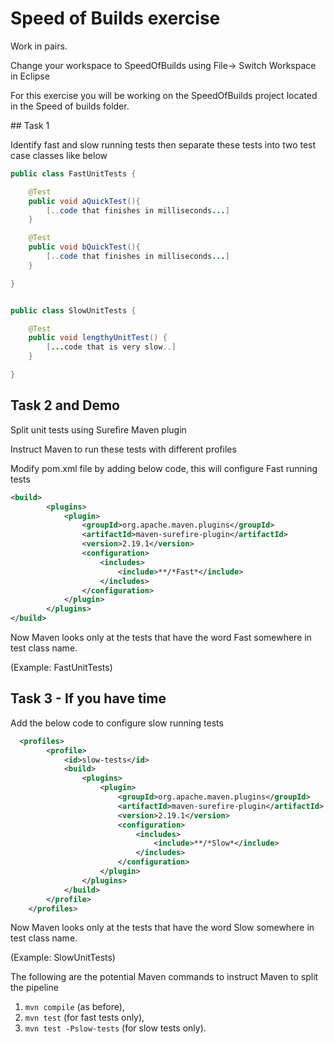 # Speed of Builds exercise

Work in pairs.

Change your workspace to SpeedOfBuilds using File-> Switch Workspace in Eclipse

For this exercise you will be working on the SpeedOfBuilds project located in the Speed of builds folder.

## Task 1

Identify fast and slow running tests then separate these tests into two test case classes like below

```java
public class FastUnitTests {

    @Test
    public void aQuickTest(){
        [..code that finishes in milliseconds...]
    }

    @Test
    public void bQuickTest(){
        [..code that finishes in milliseconds...]
    }

}


public class SlowUnitTests {

    @Test
    public void lengthyUnitTest() {
        [...code that is very slow..]
    }

}
```

## Task 2 and Demo

Split unit tests using Surefire Maven plugin

Instruct Maven to run these tests with different profiles

Modify pom.xml file by adding below code, this will configure Fast running tests

```xml
<build>
        <plugins>
            <plugin>
                <groupId>org.apache.maven.plugins</groupId>
                <artifactId>maven-surefire-plugin</artifactId>
                <version>2.19.1</version>
                <configuration>
                    <includes>
                        <include>**/*Fast*</include>
                    </includes>
                </configuration>
            </plugin>
        </plugins>
</build>
```

Now Maven looks only at the tests that have the word Fast somewhere in test class name.

(Example: FastUnitTests)

## Task 3 - If you have time

Add the below code to configure slow running tests

```xml
  <profiles>
        <profile>
            <id>slow-tests</id>
            <build>
                <plugins>
                    <plugin>
                        <groupId>org.apache.maven.plugins</groupId>
                        <artifactId>maven-surefire-plugin</artifactId>
                        <version>2.19.1</version>
                        <configuration>
                            <includes>
                                <include>**/*Slow*</include>
                            </includes>
                        </configuration>
                    </plugin>
                </plugins>
            </build>
        </profile>
    </profiles>
```

Now Maven looks only at the tests that have the word Slow somewhere in test class name.

(Example: SlowUnitTests)

The following are the potential Maven commands to instruct Maven to split the pipeline

1) `mvn compile` (as before),
2) `mvn test` (for fast tests only),
3) `mvn test -Pslow-tests` (for slow tests only).
